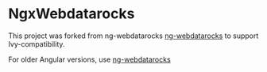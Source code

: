 # NgxWebdatarocks

This project was forked from ng-webdatarocks [ng-webdatarocks](https://github.com/WebDataRocks/ng-webdatarocks) to support Ivy-compatibility.

For older Angular versions, use [ng-webdatarocks](https://github.com/WebDataRocks/ng-webdatarocks)